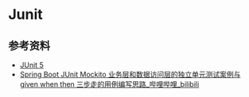 # Junit

## 参考资料

- [JUnit 5](https://junit.org/junit5/)
- [Spring Boot JUnit Mockito 业务层和数据访问层的独立单元测试案例与 given when then 三步走的用例编写思路\_哔哩哔哩\_bilibili](https://www.bilibili.com/video/BV1jd4y187yc)
